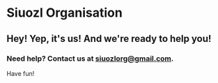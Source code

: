 # Siuozl Organisation
## Hey! Yep, it's us! And we're ready to help you!
### Need help? Contact us at siuozlorg@gmail.com.
Have fun!
